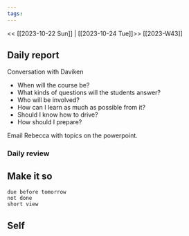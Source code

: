 ```yaml
---
tags:
---
```

<< [[2023-10-22 Sun]] | [[2023-10-24 Tue]]>>
[[2023-W43]]
## Daily report
Conversation with Daviken
- When will the course be?
- What kinds of questions will the students answer?
- Who will be involved?
- How can I learn as much as possible from it?
- Should I know how to drive?
- How should I prepare?

Email Rebecca with topics on the powerpoint.
### Daily review
## Make it so

```tasks
due before tomorrow
not done
short view
```

## Self


